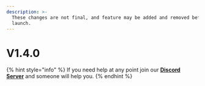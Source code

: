 ```yaml
---
description: >-
  These changes are not final, and feature may be added and removed before
  launch.
---
```


# V1.4.0

{% hint style="info" %}
If you need help at any point join our [**Discord Server**](https://discord.gg/mgNR64R) and someone will help you.
{% endhint %}

###
